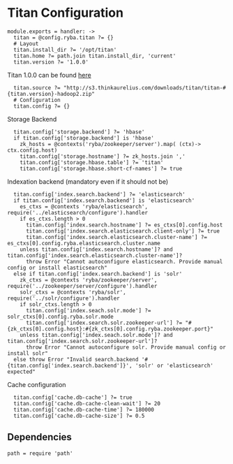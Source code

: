 
# Titan Configuration

    module.exports = handler: ->
      titan = @config.ryba.titan ?= {}
      # Layout
      titan.install_dir ?= '/opt/titan'
      titan.home ?= path.join titan.install_dir, 'current'
      titan.version ?= '1.0.0'

Titan 1.0.0 can be found [here](http://s3.thinkaurelius.com/downloads/titan/titan-#{titan.version}-hadoop2.zip)

      titan.source ?= "http://s3.thinkaurelius.com/downloads/titan/titan-#{titan.version}-hadoop2.zip"
      # Configuration
      titan.config ?= {}

Storage Backend

      titan.config['storage.backend'] ?= 'hbase'
      if titan.config['storage.backend'] is 'hbase'
        zk_hosts = @contexts('ryba/zookeeper/server').map( (ctx)-> ctx.config.host)
        titan.config['storage.hostname'] ?= zk_hosts.join ','
        titan.config['storage.hbase.table'] ?= 'titan'
        titan.config['storage.hbase.short-cf-names'] ?= true

Indexation backend (mandatory even if it should not be)

      titan.config['index.search.backend'] ?= 'elasticsearch'
      if titan.config['index.search.backend'] is 'elasticsearch'
        es_ctxs = @contexts 'ryba/elasticsearch', require('../elasticsearch/configure').handler
        if es_ctxs.length > 0
          titan.config['index.search.hostname'] ?= es_ctxs[0].config.host
          titan.config['index.search.elasticsearch.client-only'] ?= true
          titan.config['index.search.elasticsearch.cluster-name'] ?= es_ctxs[0].config.ryba.elasticsearch.cluster.name
        unless titan.config['index.search.hostname']? and titan.config['index.search.elasticsearch.cluster-name']?
          throw Error "Cannot autoconfigure elasticsearch. Provide manual config or install elasticsearch"
      else if titan.config['index.search.backend'] is 'solr'
        zk_ctxs = @contexts 'ryba/zookeeper/server', require('../zookeeper/server/configure').handler
        solr_ctxs = @contexts 'ryba/solr', require('../solr/configure').handler
        if solr_ctxs.length > 0
          titan.config['index.seach.solr.mode'] ?= solr_ctxs[0].config.ryba.solr.mode
          titan.config['index.search.solr.zookeeper-url'] ?= "#{zk_ctxs[0].config.host}:#{zk_ctxs[0].config.ryba.zookeeper.port}"
        unless titan.config['index.seach.solr.mode']? and titan.config['index.search.solr.zookeeper-url']?
          throw Error "Cannot autoconfigure solr. Provide manual config or install solr"
      else throw Error "Invalid search.backend '#{titan.config['index.search.backend']}', 'solr' or 'elasticsearch' expected"

Cache configuration

      titan.config['cache.db-cache'] ?= true
      titan.config['cache.db-cache-clean-wait'] ?= 20
      titan.config['cache.db-cache-time'] ?= 180000
      titan.config['cache.db-cache-size'] ?= 0.5

## Dependencies

    path = require 'path'
